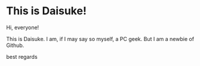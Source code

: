 # This is Daisuke!

Hi, everyone!

This is Daisuke. I am, if I may say so myself, a PC geek.
But I am a newbie of Github.

best regards
